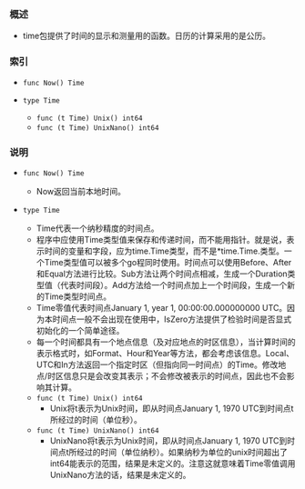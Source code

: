 ### 概述
+ time包提供了时间的显示和测量用的函数。日历的计算采用的是公历。

### 索引

+ `func Now() Time`

+ `type Time`
    + `func (t Time) Unix() int64`
    + `func (t Time) UnixNano() int64`

### 说明

+ `func Now() Time`
    + Now返回当前本地时间。

+ `type Time`
    + Time代表一个纳秒精度的时间点。
    + 程序中应使用Time类型值来保存和传递时间，而不能用指针。就是说，表示时间的变量和字段，应为time.Time类型，而不是*time.Time.类型。一个Time类型值可以被多个go程同时使用。时间点可以使用Before、After和Equal方法进行比较。Sub方法让两个时间点相减，生成一个Duration类型值（代表时间段）。Add方法给一个时间点加上一个时间段，生成一个新的Time类型时间点。
    + Time零值代表时间点January 1, year 1, 00:00:00.000000000 UTC。因为本时间点一般不会出现在使用中，IsZero方法提供了检验时间是否显式初始化的一个简单途径。
    + 每一个时间都具有一个地点信息（及对应地点的时区信息），当计算时间的表示格式时，如Format、Hour和Year等方法，都会考虑该信息。Local、UTC和In方法返回一个指定时区（但指向同一时间点）的Time。修改地点/时区信息只是会改变其表示；不会修改被表示的时间点，因此也不会影响其计算。
    + `func (t Time) Unix() int64`
        + Unix将t表示为Unix时间，即从时间点January 1, 1970 UTC到时间点t所经过的时间（单位秒）。
    + `func (t Time) UnixNano() int64`
        + UnixNano将t表示为Unix时间，即从时间点January 1, 1970 UTC到时间点t所经过的时间（单位纳秒）。如果纳秒为单位的unix时间超出了int64能表示的范围，结果是未定义的。注意这就意味着Time零值调用UnixNano方法的话，结果是未定义的。